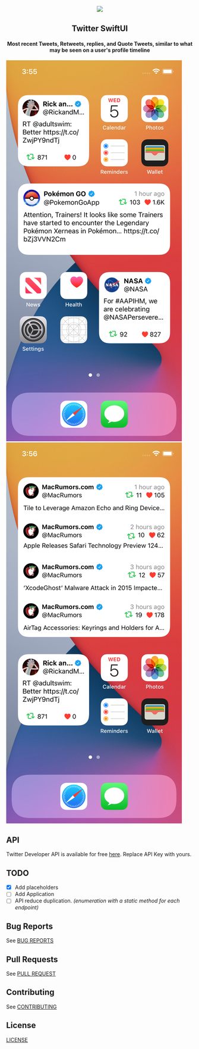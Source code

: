 
<p align="center"><img src="https://cdn.cms-twdigitalassets.com/content/dam/developer-twitter/images/Twitter_logo_blue_48.png"/></p>
<h2 align="center">Twitter SwiftUI</h1>
<h4 align="center">Most recent Tweets, Retweets, replies, and Quote Tweets, similar to what may be seen on a user's profile timeline</h2>

![](Images/1.png)
![](Images/2.png)


## API
Twitter Developer API is available for free [here](https://developer.twitter.com/en). Replace API Key with yours.

## TODO
- [x] Add placeholders
- [ ] Add Application
- [ ] API reduce duplication. *(enumeration with a static method for each endpoint)*

## Bug Reports
See [BUG REPORTS](.github/ISSUE_TEMPLATE/bug_report.md)

## Pull Requests
See [PULL REQUEST](.github/PULL_REQUEST_TEMPLATE/pull_request_template.md)

## Contributing
See [CONTRIBUTING](CONTRIBUTING.md)

## License
[LICENSE](LICENSE)